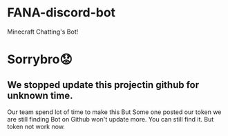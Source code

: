 # FANA-discord-bot
Minecraft Chatting's Bot!

# Sorrybro😟
## We stopped update this projectin github for unknown time.
Our team spend lot of time to make this
But
Some one posted our token
we are still finding
Bot on Github won't update more.
You can still find it.
But token not work now.
